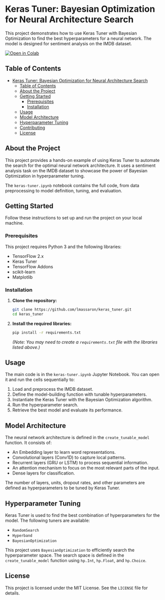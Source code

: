 # Keras Tuner: Bayesian Optimization for Neural Architecture Search

This project demonstrates how to use Keras Tuner with Bayesian Optimization to find the best hyperparameters for a neural network. The model is designed for sentiment analysis on the IMDB dataset.

[![Open in Colab](https://colab.research.google.com/assets/colab-badge.svg)](https://colab.research.google.com/github/lmassaron/keras_tuner/blob/main/keras-tuner.ipynb)

## Table of Contents
- [Keras Tuner: Bayesian Optimization for Neural Architecture Search](#keras-tuner-bayesian-optimization-for-neural-architecture-search)
  - [Table of Contents](#-table-of-contents)
  - [About the Project](#-about-the-project)
  - [Getting Started](#-getting-started)
    - [Prerequisites](#prerequisites)
    - [Installation](#installation)
  - [Usage](#usage)
  - [Model Architecture](#-model-architecture)
  - [Hyperparameter Tuning](#️-hyperparameter-tuning)
  - [Contributing](#-contributing)
  - [License](#-license)


## About the Project

This project provides a hands-on example of using Keras Tuner to automate the search for the optimal neural network architecture. It uses a sentiment analysis task on the IMDB dataset to showcase the power of Bayesian Optimization in hyperparameter tuning.

The `keras-tuner.ipynb` notebook contains the full code, from data preprocessing to model definition, tuning, and evaluation.

## Getting Started

Follow these instructions to set up and run the project on your local machine.

### Prerequisites

This project requires Python 3 and the following libraries:

- TensorFlow 2.x
- Keras Tuner
- TensorFlow Addons
- scikit-learn
- Matplotlib

### Installation

1.  **Clone the repository:**
    ```bash
    git clone https://github.com/lmassaron/keras_tuner.git
    cd keras_tuner
    ```

2.  **Install the required libraries:**
    ```bash
    pip install -r requirements.txt
    ```
    *(Note: You may need to create a `requirements.txt` file with the libraries listed above.)*

## Usage

The main code is in the `keras-tuner.ipynb` Jupyter Notebook. You can open it and run the cells sequentially to:

1.  Load and preprocess the IMDB dataset.
2.  Define the model-building function with tunable hyperparameters.
3.  Instantiate the Keras Tuner with the Bayesian Optimization algorithm.
4.  Run the hyperparameter search.
5.  Retrieve the best model and evaluate its performance.

## Model Architecture

The neural network architecture is defined in the `create_tunable_model` function. It consists of:

-   An Embedding layer to learn word representations.
-   Convolutional layers (Conv1D) to capture local patterns.
-   Recurrent layers (GRU or LSTM) to process sequential information.
-   An attention mechanism to focus on the most relevant parts of the input.
-   Dense layers for classification.

The number of layers, units, dropout rates, and other parameters are defined as hyperparameters to be tuned by Keras Tuner.

## Hyperparameter Tuning

Keras Tuner is used to find the best combination of hyperparameters for the model. The following tuners are available:

-   `RandomSearch`
-   `Hyperband`
-   `BayesianOptimization`

This project uses `BayesianOptimization` to efficiently search the hyperparameter space. The search space is defined in the `create_tunable_model` function using `hp.Int`, `hp.Float`, and `hp.Choice`.

## License

This project is licensed under the MIT License. See the `LICENSE` file for details.
